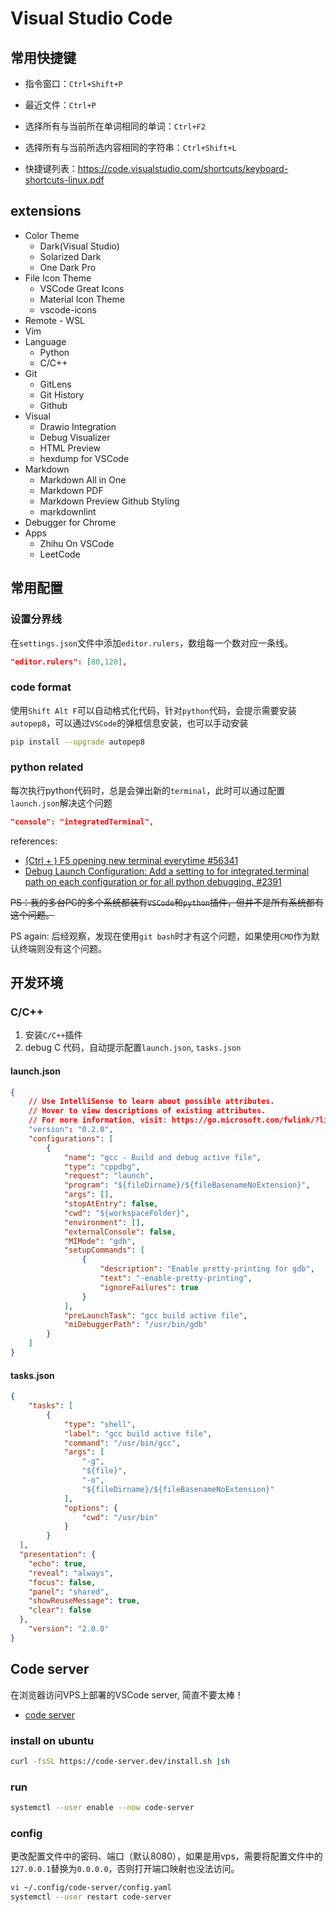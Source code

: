 # Visual Studio Code

## 常用快捷键

* 指令窗口：`Ctrl+Shift+P`
* 最近文件：`Ctrl+P`
* 选择所有与当前所在单词相同的单词：`Ctrl+F2`
* 选择所有与当前所选内容相同的字符串：`Ctrl+Shift+L`

* 快捷键列表：<https://code.visualstudio.com/shortcuts/keyboard-shortcuts-linux.pdf>

## extensions

* Color Theme
  * Dark(Visual Studio)
  * Solarized Dark
  * One Dark Pro
* File Icon Theme
  * VSCode Great Icons
  * Material Icon Theme
  * vscode-icons
* Remote - WSL
* Vim
* Language
  * Python
  * C/C++
* Git
  * GitLens
  * Git History
  * Github
* Visual
  * Drawio Integration
  * Debug Visualizer
  * HTML Preview
  * hexdump for VSCode
* Markdown
  * Markdown All in One
  * Markdown PDF
  * Markdown Preview Github Styling
  * markdownlint
* Debugger for Chrome
* Apps
  * Zhihu On VSCode
  * LeetCode

## 常用配置

### 设置分界线

在`settings.json`文件中添加`editor.rulers`，数组每一个数对应一条线。

``` json
"editor.rulers": [80,120],
```

### code format

使用`Shift Alt F`可以自动格式化代码，针对`python`代码，会提示需要安装`autopep8`，可以通过`VSCode`的弹框信息安装，也可以手动安装

``` bash
pip install --upgrade autopep8
```

### python related

每次执行python代码时，总是会弹出新的`terminal`，此时可以通过配置`launch.json`解决这个问题

``` json
"console": "integratedTerminal",
```

references:

* [(Ctrl + ) F5 opening new terminal everytime #56341](https://github.com/Microsoft/vscode/issues/56341)
* [Debug Launch Configuration: Add a setting to for integrated.terminal path on each configuration or for all python debugging. #2391](https://github.com/microsoft/vscode-python/issues/2391)

~~PS：我的多台PC的多个系统都装有`VSCode`和`python`插件，但并不是所有系统都有这个问题。~~

PS again: 后经观察，发现在使用`git bash`时才有这个问题，如果使用`CMD`作为默认终端则没有这个问题。

## 开发环境

### C/C++

1. 安装`C/C++`插件
2. debug C 代码，自动提示配置`launch.json`, `tasks.json`

#### launch.json

```json
{
    // Use IntelliSense to learn about possible attributes.
    // Hover to view descriptions of existing attributes.
    // For more information, visit: https://go.microsoft.com/fwlink/?linkid=830387
    "version": "0.2.0",
    "configurations": [
        {
            "name": "gcc - Build and debug active file",
            "type": "cppdbg",
            "request": "launch",
            "program": "${fileDirname}/${fileBasenameNoExtension}",
            "args": [],
            "stopAtEntry": false,
            "cwd": "${workspaceFolder}",
            "environment": [],
            "externalConsole": false,
            "MIMode": "gdb",
            "setupCommands": [
                {
                    "description": "Enable pretty-printing for gdb",
                    "text": "-enable-pretty-printing",
                    "ignoreFailures": true
                }
            ],
            "preLaunchTask": "gcc build active file",
            "miDebuggerPath": "/usr/bin/gdb"
        }
    ]
}
```

#### tasks.json

```json
{
    "tasks": [
        {
            "type": "shell",
            "label": "gcc build active file",
            "command": "/usr/bin/gcc",
            "args": [
                "-g",
                "${file}",
                "-o",
                "${fileDirname}/${fileBasenameNoExtension}"
            ],
            "options": {
                "cwd": "/usr/bin"
            }
        }
  ],
  "presentation": {
    "echo": true,
    "reveal": "always",
    "focus": false,
    "panel": "shared",
    "showReuseMessage": true,
    "clear": false
  },
    "version": "2.0.0"
}
```

## Code server

在浏览器访问VPS上部署的VSCode server, 简直不要太棒！

* [code server](https://github.com/cdr/code-server)

### install on ubuntu

```zsh
curl -fsSL https://code-server.dev/install.sh |sh
```

### run

```zsh
systemctl --user enable --now code-server
```

### config

更改配置文件中的密码、端口（默认8080），如果是用vps，需要将配置文件中的`127.0.0.1`替换为`0.0.0.0`，否则打开端口映射也没法访问。

```zsh
vi ~/.config/code-server/config.yaml
systemctl --user restart code-server
```
